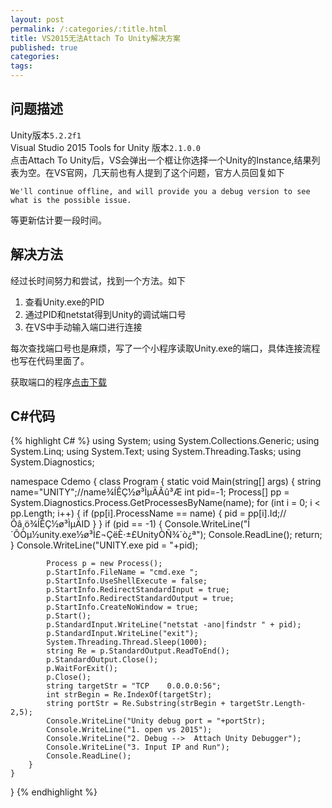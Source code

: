 ```yaml
---
layout: post
permalink: /:categories/:title.html
title: VS2015无法Attach To Unity解决方案
published: true
categories:
tags:
---
```


## 问题描述

Unity版本```5.2.2f1```  
Visual Studio 2015 Tools for Unity 	版本```2.1.0.0```  
点击Attach To Unity后，VS会弹出一个框让你选择一个Unity的Instance,结果列表为空。在VS官网，几天前也有人提到了这个问题，官方人员回复如下  

	We'll continue offline, and will provide you a debug version to see what is the possible issue.

等更新估计要一段时间。

## 解决方法
经过长时间努力和尝试，找到一个方法。如下  

1. 查看Unity.exe的PID
2. 通过PID和netstat得到Unity的调试端口号
3. 在VS中手动输入端口进行连接

每次查找端口号也是麻烦，写了一个小程序读取Unity.exe的端口，具体连接流程也写在代码里面了。

获取端口的程序[点击下载](images/otherRes/GetPort.exe)

## C#代码
{% highlight C# %}
using System;
using System.Collections.Generic;
using System.Linq;
using System.Text;
using System.Threading.Tasks;
using System.Diagnostics;

namespace Cdemo
{
    class Program
    {
        static void Main(string[] args)
        {
            string name="UNITY";//name¾ÍÊÇ½ø³ÌµÄÃû³Æ
            int pid=-1;
            Process[] pp = System.Diagnostics.Process.GetProcessesByName(name); 
            for (int i = 0; i < pp.Length; i++)
            {
                if (pp[i].ProcessName == name)
                {
                    pid = pp[i].Id;//Õâ¸ö¾ÍÊÇ½ø³ÌµÄID 
                }
            }
            if (pid == -1)
            {
                Console.WriteLine("Î´ÕÒµ½unity.exe½ø³Ì£¬ÇëÈ·±£UnityÒÑ¾­´ò¿ª");
                Console.ReadLine();
                return;
            }
            Console.WriteLine("UNITY.exe pid = "+pid);

            Process p = new Process();
            p.StartInfo.FileName = "cmd.exe ";
            p.StartInfo.UseShellExecute = false;
            p.StartInfo.RedirectStandardInput = true;
            p.StartInfo.RedirectStandardOutput = true;
            p.StartInfo.CreateNoWindow = true;
            p.Start();
            p.StandardInput.WriteLine("netstat -ano|findstr " + pid);
            p.StandardInput.WriteLine("exit");
            System.Threading.Thread.Sleep(1000);
            string Re = p.StandardOutput.ReadToEnd();
            p.StandardOutput.Close();
            p.WaitForExit();
            p.Close();
            string targetStr = "TCP    0.0.0.0:56";
            int strBegin = Re.IndexOf(targetStr);
            string portStr = Re.Substring(strBegin + targetStr.Length-2,5);
            Console.WriteLine("Unity debug port = "+portStr);
            Console.WriteLine("1. open vs 2015");
            Console.WriteLine("2. Debug -->  Attach Unity Debugger");
            Console.WriteLine("3. Input IP and Run");
            Console.ReadLine();
        }
    }
}
{% endhighlight %}